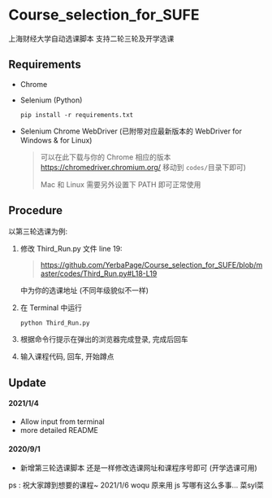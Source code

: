 # Course_selection_for_SUFE
上海财经大学自动选课脚本 支持二轮三轮及开学选课

## Requirements

- Chrome 

- Selenium (Python)

  ```
  pip install -r requirements.txt
  ```

- Selenium Chrome WebDriver (已附带对应最新版本的 WebDriver for Windows & for Linux)

  > 可以在此下载与你的 Chrome 相应的版本 https://chromedriver.chromium.org/ 移动到 `codes/`目录下即可)
  >
  > Mac 和 Linux 需要另外设置下 PATH 即可正常使用

## Procedure

以第三轮选课为例: 

1. 修改 Third_Run.py 文件 line 19: 

   > https://github.com/YerbaPage/Course_selection_for_SUFE/blob/master/codes/Third_Run.py#L18-L19

   中为你的选课地址 (不同年级貌似不一样)
   
2. 在 Terminal 中运行

   ```bash
   python Third_Run.py
   ```

3. 根据命令行提示在弹出的浏览器完成登录, 完成后回车

4. 输入课程代码, 回车, 开始蹲点

## Update 

#### 2021/1/4

- Allow input from terminal 
- more detailed README 

#### 2020/9/1

- 新增第三轮选课脚本 还是一样修改选课网址和课程序号即可 (开学选课可用)

ps : 祝大家蹲到想要的课程~
2021/1/6 woqu 原来用 js 写哪有这么多事... 菜syl菜

